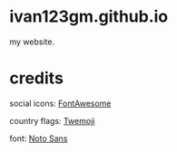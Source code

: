 # ivan123gm.github.io
my website.
# credits
social icons: [FontAwesome](https://fontawesome.com/)

country flags: [Twemoji](https://twemoji.twitter.com/)

font: [Noto Sans](https://fonts.google.com/specimen/Noto+Sans)
